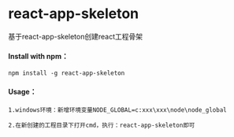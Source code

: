 # react-app-skeleton

基于react-app-skeleton创建react工程骨架

#### Install with npm：<br>

```npm install -g react-app-skeleton```

#### Usage：<br>

```1.windows环境：新增环境变量NODE_GLOBAL=c:xxx\xxx\node\node_global```

```2.在新创建的工程目录下打开cmd，执行：react-app-skeleton即可```
